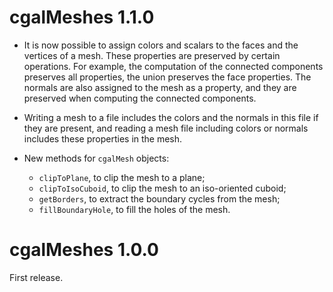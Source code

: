 # cgalMeshes 1.1.0

- It is now possible to assign colors and scalars to the faces and the vertices of a mesh. These properties are preserved by certain operations. For example, the computation of the connected components preserves all properties, the union preserves the face properties. The normals are also assigned to the mesh as a property, and they are preserved when computing the connected components.

- Writing a mesh to a file includes the colors and the normals in this file if they are present, and reading a mesh file including colors or normals includes these properties in the mesh. 

- New methods for `cgalMesh` objects:
  * `clipToPlane`, to clip the mesh to a plane;
  * `clipToIsoCuboid`, to clip the mesh to an iso-oriented cuboid;
  * `getBorders`, to extract the boundary cycles from the mesh;
  * `fillBoundaryHole`, to fill the holes of the mesh.


# cgalMeshes 1.0.0

First release.
